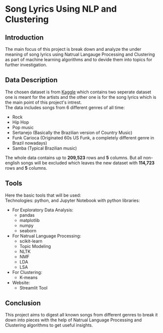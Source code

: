 # Song Lyrics Using NLP and Clustering
## Introduction
The main focus of this project is break down and analyze the under meaning of song lyrics using Natrual Langauge Processing and Clustering as part of machine
learning algorithms and to devide them into topics for further investigation.

## Data Description
The chosen dataset is from [Kaggle](https://www.kaggle.com/neisse/scrapped-lyrics-from-6-genres?select=lyrics-data.csv) which contains two seperate dataset
one is meant for the artists and the other one is for the song lyrics which is the main point of this project's intrest.<br>
The data includes songs from 6 different genres of all time:
- Rock
- Hip Hop
- Pop music
- Sertanejo (Basically the Brazilian version of Country Music)
- Funk Carioca (Originated 60s US Funk, a completely different genre in Brazil nowadays)
- Samba (Typical Brazilian music)

The whole data contains up to **209,523** rows and **5** columns. But all non-english songs will be excluded which leaves the new dataset with
**114,723** rows and **5** columns.

## Tools
Here the basic tools that will be used: <br/>
Technologies: python, and Jupyter Notebook with python libraries:
- For Exploratory Data Analysis:
  - pandas
  - matplotlib
  - numpy
  - seaborn
- For Natrual Language Processing:
  - scikit-learn
  - Topic Modeling
  - NLTK
  - NMF
  - LDA
  - LSA
- For Clustering:
  - K-means
- Website:
  - Streamlit Tool
  
## Conclusion
This project aims to digest all known songs from different genres to break it down into pieces with the help of Natrual Language Processing and Clustering
algorithms to get useful insights.
